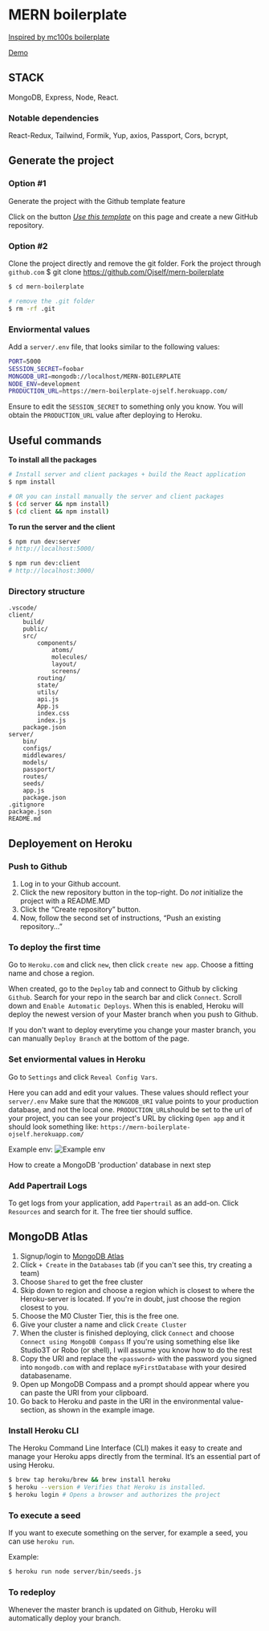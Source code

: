 # MERN boilerplate

[Inspired by mc100s boilerplate](https://github.com/mc100s/mern-hooks-boilerplate)

[Demo](https://mern-boilerplate-ojself.herokuapp.com/)

## STACK

MongoDB, Express, Node, React.

### Notable dependencies

React-Redux, Tailwind, Formik, Yup, axios,
Passport, Cors, bcrypt,

## Generate the project

### Option #1

Generate the project with the Github template feature

Click on the button [_Use this template_](https://github.com/Ojself/mern-boilerplate/generate) on this page and create a new GitHub repository.

### Option #2

Clone the project directly and remove the git folder.
Fork the project through `github.com`
$ git clone https://github.com/Ojself/mern-boilerplate

```sh
$ cd mern-boilerplate

# remove the .git folder
$ rm -rf .git
```

### Enviormental values

Add a `server/.env` file, that looks similar to the following values:

```sh
PORT=5000
SESSION_SECRET=foobar
MONGODB_URI=mongodb://localhost/MERN-BOILERPLATE
NODE_ENV=development
PRODUCTION_URL=https://mern-boilerplate-ojself.herokuapp.com/
```

Ensure to edit the `SESSION_SECRET` to something only you know.
You will obtain the `PRODUCTION_URL` value after deploying to Heroku.

## Useful commands

**To install all the packages**

```sh
# Install server and client packages + build the React application
$ npm install

# OR you can install manually the server and client packages
$ (cd server && npm install)
$ (cd client && npm install)
```

**To run the server and the client**

```sh
$ npm run dev:server
# http://localhost:5000/

$ npm run dev:client
# http://localhost:3000/
```

### Directory structure

```
.vscode/
client/
    build/
    public/
    src/
        components/
            atoms/
            molecules/
            layout/
            screens/
        routing/
        state/
        utils/
        api.js
        App.js
        index.css
        index.js
    package.json
server/
    bin/
    configs/
    middlewares/
    models/
    passport/
    routes/
    seeds/
    app.js
    package.json
.gitignore
package.json
README.md
```

## Deployement on Heroku

### Push to Github

1. Log in to your Github account.
2. Click the new repository button in the top-right. Do _not_ initialize the project with a README.MD
3. Click the “Create repository” button.
4. Now, follow the second set of instructions, “Push an existing repository…”

### To deploy the first time

Go to `Heroku.com` and click `new`, then click `create new app`. Choose a fitting name and chose a region.

When created, go to the `Deploy` tab and connect to Github by clicking `Github`. Search for your repo in the search bar
and click `Connect`. Scroll down and `Enable Automatic Deploys`. When this is enabled, Heroku will deploy the newest version
of your Master branch when you push to Github.

If you don't want to deploy everytime you change your master branch, you can manually `Deploy Branch` at the bottom of the page.

### Set enviormental values in Heroku

Go to `Settings` and click `Reveal Config Vars`.

Here you can add and edit your values. These values should reflect your `server/.env`
Make sure that the `MONGODB_URI` value points to your production database, and not the local one.
`PRODUCTION_URL`should be set to the url of your project,
you can see your project's URL by clicking `Open app` and it should look something like: `https://mern-boilerplate-ojself.herokuapp.com/`

Example env:
![Example env](https://i.imgur.com/J1NxHba.png)

How to create a MongoDB 'production' database in next step

### Add Papertrail Logs

To get logs from your application, add `Papertrail` as an add-on. Click `Resources` and search for it. The free tier should suffice.

## MongoDB Atlas

1. Signup/login to [MongoDB Atlas](https://www.mongodb.com/cloud/atlas)
2. Click `+ Create` in the `Databases` tab (if you can't see this, try creating a team)
3. Choose `Shared` to get the free cluster
4. Skip down to region and choose a region which is closest to where the Heroku-server is located.
   If you're in doubt, just choose the region closest to you.
5. Choose the M0 Cluster Tier, this is the free one.
6. Give your cluster a name and click `Create Cluster`
7. When the cluster is finished deploying, click `Connect` and choose `Connect using MongoDB Compass`
   If you're using something else like Studio3T or Robo (or shell), I will assume you know how to do the rest
8. Copy the URI and replace the `<password>` with the password you signed into `mongodb.com` with
   and replace `myFirstDatabase` with your desired databasename.
9. Open up MongoDB Compass and a prompt should appear where you can paste the URI from your clipboard.
10. Go back to Heroku and paste in the URI in the environmental value-section, as shown in the example image.

### Install Heroku CLI

The Heroku Command Line Interface (CLI) makes it easy to create and manage your Heroku apps directly from the terminal. It’s an essential part of using Heroku.

```sh
$ brew tap heroku/brew && brew install heroku
$ heroku --version # Verifies that Heroku is installed.
$ heroku login # Opens a browser and authorizes the project
```

### To execute a seed

If you want to execute something on the server, for example a seed, you can use `heroku run`.

Example:

```sh
$ heroku run node server/bin/seeds.js
```

### To redeploy

Whenever the master branch is updated on Github, Heroku will automatically deploy your branch.
